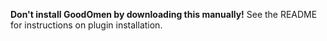 **Don't install GoodOmen by downloading this manually!**
See the README for instructions on plugin installation.